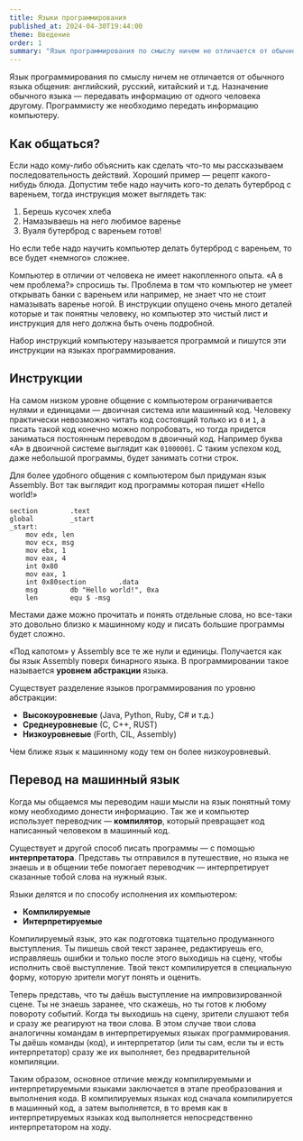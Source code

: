 ```yaml
---
title: Языки программирования
published_at: 2024-04-30T19:44:00
theme: Введение
order: 1
summary: "Язык программирования по смыслу ничем не отличается от обычного языка общения: английский, русский, китайский и т.д. Назначение обычного языка — передавать информацию от одного человека другому. Программисту же необходимо передать информацию компьютеру."
---
```

Язык программирования по смыслу ничем не отличается от обычного языка общения: английский, русский, китайский и т.д. Назначение обычного языка — передавать информацию от одного человека другому. Программисту же необходимо передать информацию компьютеру.
## Как общаться?
Если надо кому-либо объяснить как сделать что-то мы рассказываем последовательность действий. Хороший пример — рецепт какого-нибудь блюда. Допустим тебе надо научить кого-то делать бутерброд с вареньем, тогда инструкция может выглядеть так:
1. Берешь кусочек хлеба
2. Намазываешь на него любимое варенье
3. Вуаля бутерброд с вареньем готов!

Но если тебе надо научить компьютер делать бутерброд с вареньем, то все будет «немного» сложнее.

Компьютер в отличии от человека не имеет накопленного опыта. «А в чем проблема?» спросишь ты. Проблема в том что компьютер не умеет открывать банки с вареньем или например, не знает что не стоит намазывать варенье ногой. В инструкции опущено очень много деталей которые и так понятны человеку, но компьютер это чистый лист и инструкция для него должна быть очень подробной.

Набор инструкций компьютеру называется программой и пишутся эти инструкции на языках программирования.
## Инструкции
На самом низком уровне общение с компьютером ограничивается нулями и единицами — двоичная система или машинный код. Человеку практически невозможно читать код состоящий только из `0` и `1`, а писать такой код конечно можно попробовать, но тогда придется заниматься постоянным переводом в двоичный код. Например буква «A» в двоичной системе выглядит как `01000001`. С таким успехом код, даже небольшой программы, будет занимать сотни строк.

Для более удобного общения с компьютером был придуман язык Assembly. Вот так выглядит код программы которая пишет «Hello world!»

```assembly
section        .text           
global         _start            
_start:  
    mov edx, len   
    mov ecx, msg   
    mov ebx, 1  
    mov eax, 4  
    int 0x80  
    mov eax, 1  
    int 0x80section        .data               
    msg        db "Hello world!", 0xa  
    len        equ $ -msg
```

Местами даже можно прочитать и понять отдельные слова, но все-таки это довольно близко к машинному коду и писать большие программы будет сложно.

«Под капотом» у Assembly все те же нули и единицы. Получается как бы язык Assembly поверх бинарного языка. В программировании такое называется **уровнем абстракции** языка.

Существует разделение языков программирования по уровню абстракции:
- **Высокоуровневые** (Java, Python, Ruby, C# и т.д.)
- **Среднеуровневые** (С, С++, RUST)
- **Низкоуровневые** (Forth, CIL, Assembly)

Чем ближе язык к машинному коду тем он более низкоуровневый.
## Перевод на машинный язык
Когда мы общаемся мы переводим наши мысли на язык понятный тому кому необходимо донести информацию. Так же и компьютер использует переводчик — **компилятор**, который превращает код написанный человеком в машинный код.

Существует и другой способ писать программы — с помощью **интерпретатора**. Представь ты отправился в путешествие, но языка не знаешь и в общении тебе помогает переводчик — интерпретирует сказанные тобой слова на нужный язык.

Языки делятся и по способу исполнения их компьютером:
- **Компилируемые**
- **Интерпретируемые**

Компилируемый язык, это как подготовка тщательно продуманного выступления. Ты пишешь свой текст заранее, редактируешь его, исправляешь ошибки и только после этого выходишь на сцену, чтобы исполнить своё выступление. Твой текст компилируется в специальную форму, которую зрители могут понять и оценить.

Теперь представь, что ты даёшь выступление на импровизированной сцене. Ты не знаешь заранее, что скажешь, но ты готов к любому повороту событий. Когда ты выходишь на сцену, зрители слушают тебя и сразу же реагируют на твои слова. В этом случае твои слова аналогичны командам в интерпретируемых языках программирования. Ты даёшь команды (код), и интерпретатор (или ты сам, если ты и есть интерпретатор) сразу же их выполняет, без предварительной компиляции.

Таким образом, основное отличие между компилируемыми и интерпретируемыми языками заключается в этапе преобразования и выполнения кода. В компилируемых языках код сначала компилируется в машинный код, а затем выполняется, в то время как в интерпретируемых языках код выполняется непосредственно интерпретатором на ходу.

